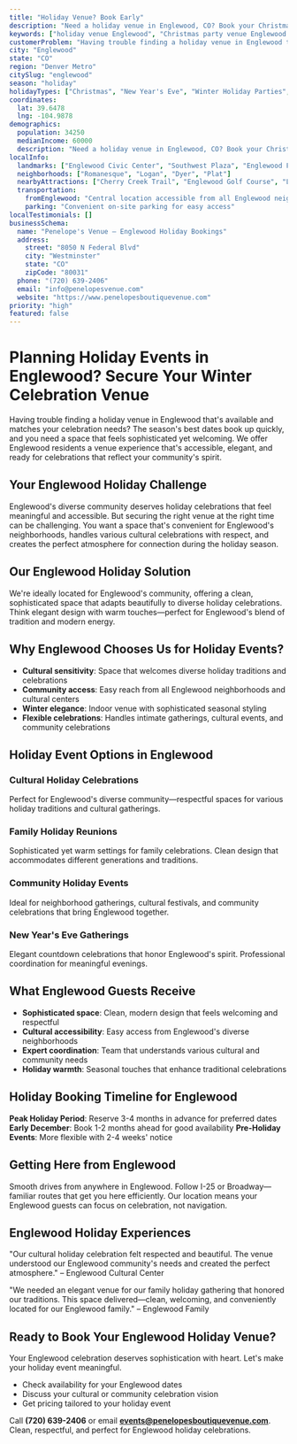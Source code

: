 ```yaml
---
title: "Holiday Venue? Book Early"
description: "Need a holiday venue in Englewood, CO? Book your Christmas or New Year's Eve celebration at our clean, accessible venue that keeps things stress-free."
keywords: ["holiday venue Englewood", "Christmas party venue Englewood CO", "New Year's Eve venue Englewood", "winter event space Englewood", "Englewood holiday booking"]
customerProblem: "Having trouble finding a holiday venue in Englewood that's available and matches your celebration needs?"
city: "Englewood"
state: "CO"
region: "Denver Metro"
citySlug: "englewood"
season: "holiday"
holidayTypes: ["Christmas", "New Year's Eve", "Winter Holiday Parties", "Cultural Celebrations"]
coordinates:
  lat: 39.6478
  lng: -104.9878
demographics:
  population: 34250
  medianIncome: 60000
  description: "Need a holiday venue in Englewood, CO? Book your Christmas or New Year's Eve celebration at our clean, accessible venue that keeps things stress-free."
localInfo:
  landmarks: ["Englewood Civic Center", "Southwest Plaza", "Englewood Farmers Market", "Rude Park"]
  neighborhoods: ["Romanesque", "Logan", "Dyer", "Plat"]
  nearbyAttractions: ["Cherry Creek Trail", "Englewood Golf Course", "Local theaters", "Cultural centers"]
  transportation:
    fromEnglewood: "Central location accessible from all Englewood neighborhoods"
    parking: "Convenient on-site parking for easy access"
localTestimonials: []
businessSchema:
  name: "Penelope's Venue – Englewood Holiday Bookings"
  address:
    street: "8050 N Federal Blvd"
    city: "Westminster"
    state: "CO"
    zipCode: "80031"
  phone: "(720) 639-2406"
  email: "info@penelopesvenue.com"
  website: "https://www.penelopesboutiquevenue.com"
priority: "high"
featured: false
---
```


# Planning Holiday Events in Englewood? Secure Your Winter Celebration Venue

Having trouble finding a holiday venue in Englewood that's available and matches your celebration needs? The season's best dates book up quickly, and you need a space that feels sophisticated yet welcoming. We offer Englewood residents a venue experience that's accessible, elegant, and ready for celebrations that reflect your community's spirit.

## Your Englewood Holiday Challenge

Englewood's diverse community deserves holiday celebrations that feel meaningful and accessible. But securing the right venue at the right time can be challenging. You want a space that's convenient for Englewood's neighborhoods, handles various cultural celebrations with respect, and creates the perfect atmosphere for connection during the holiday season.

## Our Englewood Holiday Solution

We're ideally located for Englewood's community, offering a clean, sophisticated space that adapts beautifully to diverse holiday celebrations. Think elegant design with warm touches—perfect for Englewood's blend of tradition and modern energy.

## Why Englewood Chooses Us for Holiday Events?

- **Cultural sensitivity**: Space that welcomes diverse holiday traditions and celebrations
- **Community access**: Easy reach from all Englewood neighborhoods and cultural centers
- **Winter elegance**: Indoor venue with sophisticated seasonal styling
- **Flexible celebrations**: Handles intimate gatherings, cultural events, and community celebrations

## Holiday Event Options in Englewood

### Cultural Holiday Celebrations
Perfect for Englewood's diverse community—respectful spaces for various holiday traditions and cultural gatherings.

### Family Holiday Reunions
Sophisticated yet warm settings for family celebrations. Clean design that accommodates different generations and traditions.

### Community Holiday Events
Ideal for neighborhood gatherings, cultural festivals, and community celebrations that bring Englewood together.

### New Year's Eve Gatherings
Elegant countdown celebrations that honor Englewood's spirit. Professional coordination for meaningful evenings.

## What Englewood Guests Receive

- **Sophisticated space**: Clean, modern design that feels welcoming and respectful
- **Cultural accessibility**: Easy access from Englewood's diverse neighborhoods
- **Expert coordination**: Team that understands various cultural and community needs
- **Holiday warmth**: Seasonal touches that enhance traditional celebrations

## Holiday Booking Timeline for Englewood

**Peak Holiday Period**: Reserve 3-4 months in advance for preferred dates
**Early December**: Book 1-2 months ahead for good availability
**Pre-Holiday Events**: More flexible with 2-4 weeks' notice

## Getting Here from Englewood

Smooth drives from anywhere in Englewood. Follow I-25 or Broadway—familiar routes that get you here efficiently. Our location means your Englewood guests can focus on celebration, not navigation.

## Englewood Holiday Experiences

"Our cultural holiday celebration felt respected and beautiful. The venue understood our Englewood community's needs and created the perfect atmosphere." – Englewood Cultural Center

"We needed an elegant venue for our family holiday gathering that honored our traditions. This space delivered—clean, welcoming, and conveniently located for our Englewood family." – Englewood Family

## Ready to Book Your Englewood Holiday Venue?

Your Englewood celebration deserves sophistication with heart. Let's make your holiday event meaningful.

- Check availability for your Englewood dates
- Discuss your cultural or community celebration vision
- Get pricing tailored to your holiday event

Call **(720) 639-2406** or email **events@penelopesboutiquevenue.com**. Clean, respectful, and perfect for Englewood holiday celebrations.
